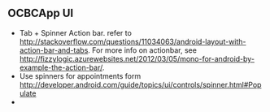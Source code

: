 OCBCApp UI
---
- Tab + Spinner Action bar. refer to http://stackoverflow.com/questions/11034063/android-layout-with-action-bar-and-tabs. For more info on actionbar, see http://fizzylogic.azurewebsites.net/2012/03/05/mono-for-android-by-example-the-action-bar/.
- Use spinners for appointments form http://developer.android.com/guide/topics/ui/controls/spinner.html#Populate
- 

